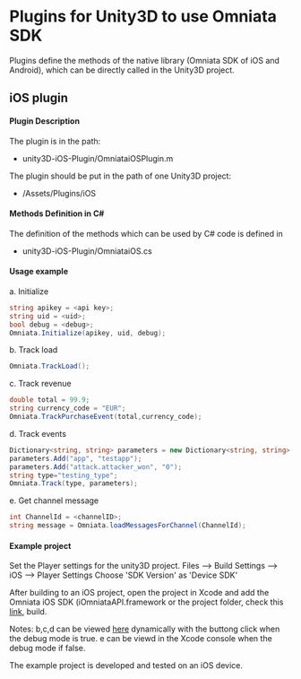 Plugins for Unity3D to use Omniata SDK
======================================

Plugins define the methods of the native library (Omniata SDK of iOS and Android), which can be directly called in the Unity3D project.


iOS plugin
----------

#### Plugin Description
The plugin is in the path:
* unity3D-iOS-Plugin/OmniataiOSPlugin.m

The plugin should be put in the path of one Unity3D project:
* <unity project name>/Assets/Plugins/iOS

#### Methods Definition in C#
The definition of the methods which can be used by C# code is defined in
* unity3D-iOS-Plugin/OmniataiOS.cs

#### Usage example

a. Initialize

```c#
string apikey = <api key>;
string uid = <uid>;
bool debug = <debug>;
Omniata.Initialize(apikey, uid, debug);
```

b. Track load
```c#
Omniata.TrackLoad();
```

c. Track revenue
```c#
double total = 99.9;
string currency_code = "EUR";
Omniata.TrackPurchaseEvent(total,currency_code);
```

d. Track events
```c#
Dictionary<string, string> parameters = new Dictionary<string, string>();
parameters.Add("app", "testapp");
parameters.Add("attack.attacker_won", "0");
string type="testing_type";
Omniata.Track(type, parameters);
```

e. Get channel message
```c#
int ChannelId = <channelID>;
string message = Omniata.loadMessagesForChannel(ChannelId);
```


#### Example project
Set the Player settings for the unity3D project.
Files --> Build Settings --> iOS --> Player Settings
Choose 'SDK Version' as 'Device SDK'

After building to an iOS project, open the project in Xcode and add the Omniata iOS SDK (iOmniataAPI.framework or the project folder, check this [link](https://omniata.atlassian.net/wiki/display/DOC/iOS+SDK]), build.

Notes: b,c,d can be viewed [here](https://demo.panel.omniata.com/data_models/55-custom-metrics/developer_console?api_key_ids%5B%5D=1414) dynamically with the buttong click when the debug mode is true.
e can be viewd in the Xcode console when the debug mode if false.

The example project is developed and tested on an iOS device.














